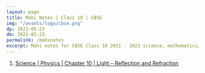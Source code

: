 ```yaml
---
layout: page
title: Mahi Notes | Class 10 | CBSE
img: "/assets/logo/cbse.png"
dp: 2021-05-23
dm: 2021-05-23
permalink: /mahinotes
excerpt: Mahi notes for CBSE Class 10 2021 - 2022 science, mathematics/maths and computer science
---
```


1. [Science | Physics | Chapter 10 | Light – Reflection and Refraction](/mahinotes/sci-chap10)
